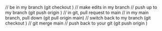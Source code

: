 // be in my branch (git checkout <name>)
// make edits in my branch
// push up to my branch (git push origin <name>)
// in git, pull request to main
// in my main branch, pull down (git pull origin main)
// switch back to my branch (git checkout <name>)
// git merge main
// push back to your git (git push origin <name>)
